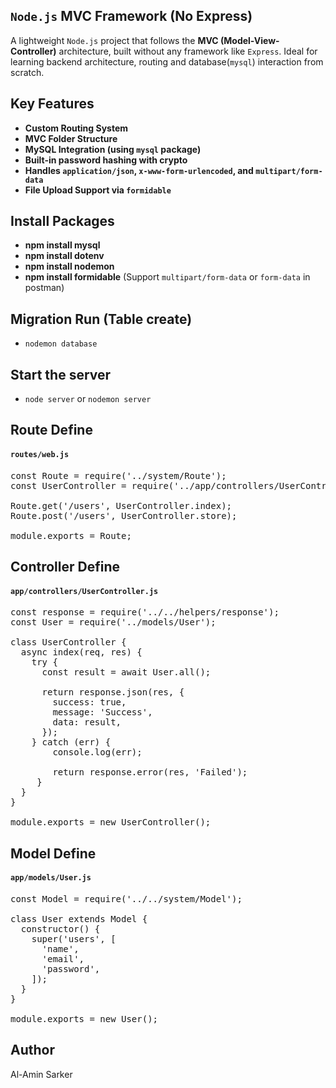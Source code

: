 ## `Node.js` MVC Framework (No Express)
A lightweight `Node.js` project that follows the **MVC (Model-View-Controller)** architecture, built without any framework like `Express`. Ideal for learning backend architecture, routing and database(`mysql`) interaction from scratch.


## Key Features
- **Custom Routing System**
- **MVC Folder Structure**
- **MySQL Integration (using `mysql` package)**
- **Built-in password hashing with crypto**
- **Handles `application/json`, `x-www-form-urlencoded`, and `multipart/form-data`**
- **File Upload Support via `formidable`**

## Install Packages
- **npm install mysql**
- **npm install dotenv**
- **npm install nodemon**
- **npm install formidable** (Support `multipart/form-data` or `form-data` in postman)

## Migration Run (Table create)
- `nodemon database`

## Start the server
- `node server` or `nodemon server`

## Route Define
#### `routes/web.js`
<pre lang="js">
const Route = require('../system/Route');
const UserController = require('../app/controllers/UserController');

Route.get('/users', UserController.index);
Route.post('/users', UserController.store);

module.exports = Route;</pre>


## Controller Define
#### `app/controllers/UserController.js`
<pre lang="js">
const response = require('../../helpers/response');
const User = require('../models/User');

class UserController {
  async index(req, res) {
	try {
	  const result = await User.all();

	  return response.json(res, {
		success: true,
		message: 'Success',
		data: result,
	  });
	} catch (err) {
	    console.log(err);

	    return response.error(res, 'Failed');
	 } 
  }
}

module.exports = new UserController();</pre>


## Model Define
#### `app/models/User.js`
<pre lang="js">
const Model = require('../../system/Model');

class User extends Model {
  constructor() {
	super('users', [
	  'name',
	  'email',
	  'password',
	]);
  }
}

module.exports = new User();</pre>

## Author
Al-Amin Sarker
